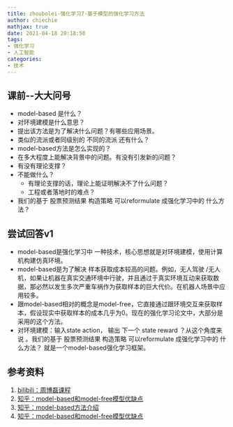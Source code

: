 ```yaml
---
title: zhoubolei-强化学习7-基于模型的强化学习方法
author: chiechie
mathjax: true
date: 2021-04-18 20:18:50
tags:
- 强化学习
- 人工智能
categories:
- 技术
---
```


## 课前--大大问号

- model-based 是什么？
- 对环境建模是什么意思？
- 提出该方法是为了解决什么问题？有哪些应用场景。
- 类似的流派或者同级别的 不同的流派 还有什么？
- model-based方法是怎么实现的？
- 在多大程度上能解决背景中的问题。有没有引发新的问题？
- 有没有理论支撑？
- 不能做什么？
    - 有理论支撑的话，理论上能证明解决不了什么问题？
    - 工程或者落地时的难点？
- 我们的基于 股票预测结果 构造策略 可以reformulate 成强化学习中的 什么方法？

## 尝试回答v1
  - model-based是强化学习中 一种技术，核心思想就是对环境建模，使用计算机构建仿真环境。
  - model-based是为了解决 样本获取成本较高的问题。例如，无人驾驶 /无人机，如果让机器在真实交通环境中行驶，并且通过于真实环境互动来获取数据，那必然以发生多次严重车祸作为获取样本的巨大代价。在机器人场景中应用较多。
  - 跟model-based相对的概念是model-free，它直接通过跟环境交互来获取样本，假设现实中获取样本的成本几乎为0。现在的强化学习论文中，大部分是采用的这个方法。
  - 对环境建模：输入state action， 输出 下一个 state reward ？从这个角度来说 。我们的基于 股票预测结果 构造策略 可以reformulate 成强化学习中的 什么方法？ 就是一个model-based强化学习框架。

## 参考资料

1. [bilibili：周博磊课程](https://www.bilibili.com/video/BV1hV411d7Sg)
2. [知乎：model-based和model-free模型优缺点](https://www.zhihu.com/question/318703290/answer/751123263)
3. [知乎：model-based方法介绍](https://zhuanlan.zhihu.com/p/72642285)
4. [知乎：model-based和model-free模型优缺点](https://www.zhihu.com/question/318703290/answer/751123263)
